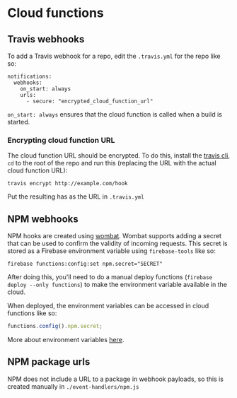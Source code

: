 # Cloud functions

## Travis webhooks

To add a Travis webhook for a repo, edit the `.travis.yml` for the repo like so:

```
notifications:
  webhooks:
    on_start: always
    urls:
      - secure: "encrypted_cloud_function_url"
```

`on_start: always` ensures that the cloud function is called when a build is started.

### Encrypting cloud function URL

The cloud function URL should be encrypted. To do this, install the [travis cli](https://github.com/travis-ci/travis.rb), `cd` to the root of the repo and run this (replacing the URL with the actual cloud function URL):

```
travis encrypt http://example.com/hook
```

Put the resulting has as the URL in `.travis.yml`

## NPM webhooks

NPM hooks are created using [wombat](https://github.com/npm/wombat-cli#readme). Wombat supports adding a secret that can be used to confirm the validity of incoming requests. This secret is stored as a Firebase environment variable using `firebase-tools` like so:

```
firebase functions:config:set npm.secret="SECRET"
```

After doing this, you'll need to do a manual deploy functions (`firebase deploy --only functions`) to make the environment variable available in the cloud.

When deployed, the environment variables can be accessed in cloud functions like so:

```js
functions.config().npm.secret;
```

More about environment variables [here](https://firebase.google.com/docs/functions/config-env#set_environment_configuration_for_your_project).

## NPM package urls

NPM does not include a URL to a package in webhook payloads, so this is created manually in `./event-handlers/npm.js`
